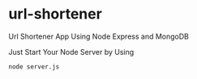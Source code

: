 # url-shortener
Url Shortener App Using Node Express and MongoDB

Just Start Your Node Server by Using
```
node server.js
```
